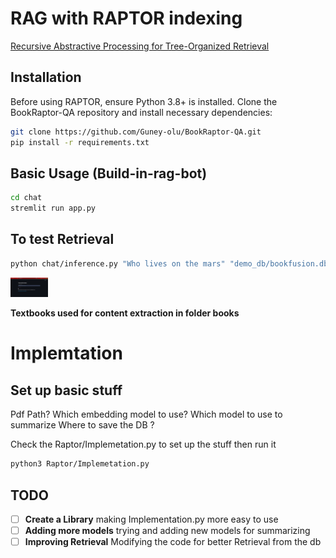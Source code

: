 #  RAG with RAPTOR indexing

[Recursive Abstractive Processing for Tree-Organized Retrieval](https://arxiv.org/abs/2401.18059)

## Installation

Before using RAPTOR, ensure Python 3.8+ is installed. Clone the BookRaptor-QA
repository and install necessary dependencies:

```bash
git clone https://github.com/Guney-olu/BookRaptor-QA.git
pip install -r requirements.txt
```

## Basic Usage (Build-in-rag-bot)

```bash
cd chat
stremlit run app.py
```
## To test Retrieval
```bash
python chat/inference.py "Who lives on the mars" "demo_db/bookfusion.db"
```

<picture>
  <source media="(prefers-color-scheme: dark)" srcset="demo.png">
  <img alt=" " src="demo.png" style="max-width: 60px; height: auto;">
</picture>

**Textbooks used for content extraction in folder books**

# Implemtation 
## Set up basic stuff 
Pdf Path?
Which embedding model to use?
Which model to use to summarize
Where to save the DB ?

Check the  Raptor/Implemetation.py to set up the stuff then run it 

```bash
python3 Raptor/Implemetation.py
```

## TODO

- [ ] **Create a Library** making Implementation.py more easy to use
- [ ] **Adding more models** trying and adding new models for summarizing
- [ ] **Improving Retrieval** Modifying the code for better Retrieval from the db
